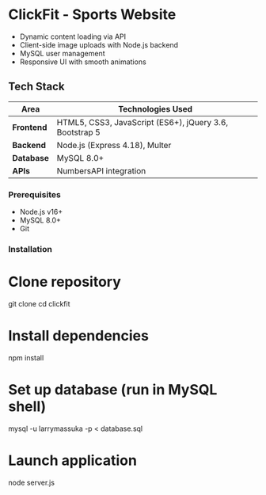 # ClickFit - Sports Website

- Dynamic content loading via API
- Client-side image uploads with Node.js backend
- MySQL user management
- Responsive UI with smooth animations

## Tech Stack
| Area        | Technologies Used |
|-------------|-------------------|
| **Frontend** | HTML5, CSS3, JavaScript (ES6+), jQuery 3.6, Bootstrap 5 |
| **Backend**  | Node.js (Express 4.18), Multer |
| **Database** | MySQL 8.0+ |
| **APIs**     | NumbersAPI integration |

### Prerequisites
- Node.js v16+
- MySQL 8.0+
- Git

### Installation

# Clone repository
git clone
cd clickfit

# Install dependencies
npm install

# Set up database (run in MySQL shell)
mysql -u larrymassuka -p < database.sql

# Launch application
node server.js
